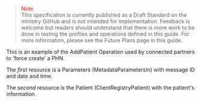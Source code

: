 ><span style="color:red">Note</span><br>This specification is currently published as a Draft Standard on the ministry GitHub and is not intended for implementation. Feedback is welcome but readers should understand that there is more work to be done in testing the profiles and operations defined in this guide. For more information, please see the Future Plans page in this guide.

This is an example of the AddPatient Operation used by connected partners to 'force create' a PHN.

The _first_ resource is a Parameters (MetadataParametersIn) with message ID and date and time.

The _second_ resource is the Patient (ClientRegistryPatient) with the patient's information.
